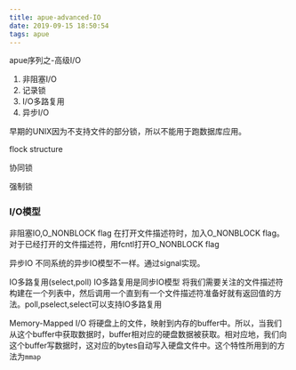 ```yaml
---
title: apue-advanced-IO
date: 2019-09-15 18:50:54
tags: apue
---
```


apue序列之-高级I/O

1. 非阻塞I/O
1. 记录锁
1. I/O多路复用
1. 异步I/O

早期的UNIX因为不支持文件的部分锁，所以不能用于跑数据库应用。

flock structure

协同锁

强制锁

### I/O模型
非阻塞IO,O_NONBLOCK flag
在打开文件描述符时，加入O_NONBLOCK flag。对于已经打开的文件描述符，用fcntl打开O_NONBLOCK flag

异步IO
不同系统的异步IO模型不一样。通过signal实现。

IO多路复用(select,poll)
IO多路复用是同步IO模型
将我们需要关注的文件描述符构建在一个列表中，然后调用一个直到有一个文件描述符准备好就有返回值的方法。poll,pselect,select可以支持IO多路复用

Memory-Mapped I/O
将硬盘上的文件，映射到内存的buffer中。所以，当我们从这个buffer中获取数据时，buffer相对应的硬盘数据被获取。相对应地，我们向这个buffer写数据时，这对应的bytes自动写入硬盘文件中。这个特性所用到的方法为`mmap`
